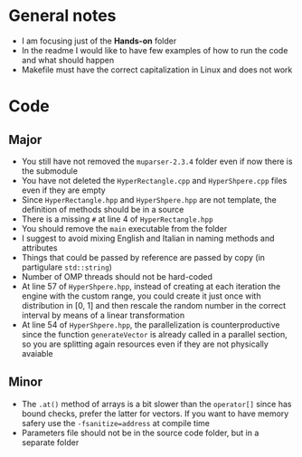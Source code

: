 # General notes
- I am focusing just of the **Hands-on** folder
- In the readme I would like to have few examples of how to run the code and what should happen
- Makefile must have the correct capitalization in Linux and does not work

# Code
## Major
- You still have not removed the `muparser-2.3.4` folder even if now there is the submodule
- You have not deleted the `HyperRectangle.cpp` and `HyperShpere.cpp` files even if they are empty
- Since `HyperRectangle.hpp` and `HyperShpere.hpp` are not template, the definition of methods should be in a source
- There is a missing `#` at line 4 of `HyperRectangle.hpp`
- You should remove the `main` executable from the folder
- I suggest to avoid mixing English and Italian in naming methods and attributes
- Things that could be passed by reference are passed by copy (in partigulare `std::string`)
- Number of OMP threads should not be hard-coded
- At line 57 of `HyperShpere.hpp`, instead of creating at each iteration the engine with the custom range, you could create it just once with distribution in [0, 1] and then rescale the random number in the correct interval by means of a linear transformation
- At line 54 of `HyperShpere.hpp`, the parallelization is counterproductive since the function `generateVector` is already called in a parallel section, so you are splitting again resources even if they are not physically avaiable
## Minor
- The `.at()` method of arrays is a bit slower than the `operator[]` since has bound checks, prefer the latter for vectors. If you want to have memory safery use the `-fsanitize=address` at compile time
- Parameters file should not be in the source code folder, but in a separate folder